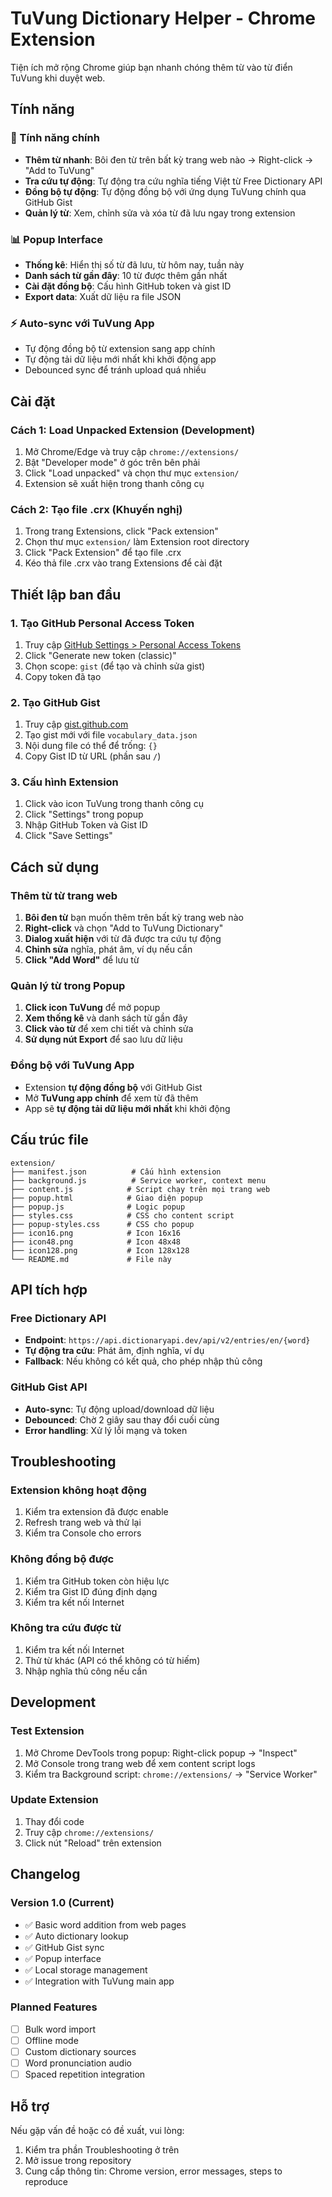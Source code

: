 # TuVung Dictionary Helper - Chrome Extension

Tiện ích mở rộng Chrome giúp bạn nhanh chóng thêm từ vào từ điển TuVung khi duyệt web.

## Tính năng

### 🚀 Tính năng chính
- **Thêm từ nhanh**: Bôi đen từ trên bất kỳ trang web nào → Right-click → "Add to TuVung"
- **Tra cứu tự động**: Tự động tra cứu nghĩa tiếng Việt từ Free Dictionary API
- **Đồng bộ tự động**: Tự động đồng bộ với ứng dụng TuVung chính qua GitHub Gist
- **Quản lý từ**: Xem, chỉnh sửa và xóa từ đã lưu ngay trong extension

### 📊 Popup Interface
- **Thống kê**: Hiển thị số từ đã lưu, từ hôm nay, tuần này
- **Danh sách từ gần đây**: 10 từ được thêm gần nhất
- **Cài đặt đồng bộ**: Cấu hình GitHub token và gist ID
- **Export data**: Xuất dữ liệu ra file JSON

### ⚡ Auto-sync với TuVung App
- Tự động đồng bộ từ extension sang app chính
- Tự động tải dữ liệu mới nhất khi khởi động app
- Debounced sync để tránh upload quá nhiều

## Cài đặt

### Cách 1: Load Unpacked Extension (Development)
1. Mở Chrome/Edge và truy cập `chrome://extensions/`
2. Bật "Developer mode" ở góc trên bên phải
3. Click "Load unpacked" và chọn thư mục `extension/`
4. Extension sẽ xuất hiện trong thanh công cụ

### Cách 2: Tạo file .crx (Khuyến nghị)
1. Trong trang Extensions, click "Pack extension"
2. Chọn thư mục `extension/` làm Extension root directory
3. Click "Pack Extension" để tạo file .crx
4. Kéo thả file .crx vào trang Extensions để cài đặt

## Thiết lập ban đầu

### 1. Tạo GitHub Personal Access Token
1. Truy cập [GitHub Settings > Personal Access Tokens](https://github.com/settings/tokens)
2. Click "Generate new token (classic)"
3. Chọn scope: `gist` (để tạo và chỉnh sửa gist)
4. Copy token đã tạo

### 2. Tạo GitHub Gist
1. Truy cập [gist.github.com](https://gist.github.com)
2. Tạo gist mới với file `vocabulary_data.json`
3. Nội dung file có thể để trống: `{}`
4. Copy Gist ID từ URL (phần sau `/`)

### 3. Cấu hình Extension
1. Click vào icon TuVung trong thanh công cụ
2. Click "Settings" trong popup
3. Nhập GitHub Token và Gist ID
4. Click "Save Settings"

## Cách sử dụng

### Thêm từ từ trang web
1. **Bôi đen từ** bạn muốn thêm trên bất kỳ trang web nào
2. **Right-click** và chọn "Add to TuVung Dictionary"
3. **Dialog xuất hiện** với từ đã được tra cứu tự động
4. **Chỉnh sửa** nghĩa, phát âm, ví dụ nếu cần
5. **Click "Add Word"** để lưu từ

### Quản lý từ trong Popup
1. **Click icon TuVung** để mở popup
2. **Xem thống kê** và danh sách từ gần đây
3. **Click vào từ** để xem chi tiết và chỉnh sửa
4. **Sử dụng nút Export** để sao lưu dữ liệu

### Đồng bộ với TuVung App
- Extension **tự động đồng bộ** với GitHub Gist
- Mở **TuVung app chính** để xem từ đã thêm
- App sẽ **tự động tải dữ liệu mới nhất** khi khởi động

## Cấu trúc file

```
extension/
├── manifest.json          # Cấu hình extension
├── background.js          # Service worker, context menu
├── content.js            # Script chạy trên mọi trang web
├── popup.html            # Giao diện popup
├── popup.js              # Logic popup
├── styles.css            # CSS cho content script
├── popup-styles.css      # CSS cho popup
├── icon16.png            # Icon 16x16
├── icon48.png            # Icon 48x48
├── icon128.png           # Icon 128x128
└── README.md             # File này
```

## API tích hợp

### Free Dictionary API
- **Endpoint**: `https://api.dictionaryapi.dev/api/v2/entries/en/{word}`
- **Tự động tra cứu**: Phát âm, định nghĩa, ví dụ
- **Fallback**: Nếu không có kết quả, cho phép nhập thủ công

### GitHub Gist API
- **Auto-sync**: Tự động upload/download dữ liệu
- **Debounced**: Chờ 2 giây sau thay đổi cuối cùng
- **Error handling**: Xử lý lỗi mạng và token

## Troubleshooting

### Extension không hoạt động
1. Kiểm tra extension đã được enable
2. Refresh trang web và thử lại
3. Kiểm tra Console cho errors

### Không đồng bộ được
1. Kiểm tra GitHub token còn hiệu lực
2. Kiểm tra Gist ID đúng định dạng
3. Kiểm tra kết nối Internet

### Không tra cứu được từ
1. Kiểm tra kết nối Internet
2. Thử từ khác (API có thể không có từ hiếm)
3. Nhập nghĩa thủ công nếu cần

## Development

### Test Extension
1. Mở Chrome DevTools trong popup: Right-click popup → "Inspect"
2. Mở Console trong trang web để xem content script logs
3. Kiểm tra Background script: `chrome://extensions/` → "Service Worker"

### Update Extension
1. Thay đổi code
2. Truy cập `chrome://extensions/`
3. Click nút "Reload" trên extension

## Changelog

### Version 1.0 (Current)
- ✅ Basic word addition from web pages
- ✅ Auto dictionary lookup
- ✅ GitHub Gist sync
- ✅ Popup interface
- ✅ Local storage management
- ✅ Integration with TuVung main app

### Planned Features
- [ ] Bulk word import
- [ ] Offline mode
- [ ] Custom dictionary sources
- [ ] Word pronunciation audio
- [ ] Spaced repetition integration

## Hỗ trợ

Nếu gặp vấn đề hoặc có đề xuất, vui lòng:
1. Kiểm tra phần Troubleshooting ở trên
2. Mở issue trong repository
3. Cung cấp thông tin: Chrome version, error messages, steps to reproduce
